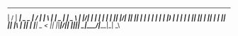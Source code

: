  __  __ _____ ____ ___ __  __ ___ _   _ ____  _____ ____  
|  \/  | ____|  _ \_ _|  \/  |_ _| \ | |  _ \| ____|  _ \ 
| |\/| |  _| | | | | || |\/| || ||  \| | | | |  _| | |_) |
| |  | | |___| |_| | || |  | || || |\  | |_| | |___|  _ < 
|_|  |_|_____|____/___|_|  |_|___|_| \_|____/|_____|_| \_\
